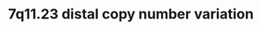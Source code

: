---
annotations:
- id: PW:0000013
  parent: disease pathway
  type: Pathway Ontology
  value: disease pathway
authors:
- Fehrhart
- Larsgw
description: 'Deletion or duplication of the region chr7:75,138,294-76,064,412, also
  known as 7q11.23 distal (OMIM # 613729), are rare genetic disorders and can cause
  different neurological and neuropsychiatric symptoms. Patients are often observed
  with epilepsy and neurodevelopmental delay. '
last-edited: 2023-11-09
organisms:
- Homo sapiens
redirect_from:
- /index.php/Pathway:WP5401
- /instance/WP5401
- /instance/WP5401_r127625
revision: r127625
schema-jsonld:
- '@context': https://schema.org/
  '@id': https://wikipathways.github.io/pathways/WP5401.html
  '@type': Dataset
  creator:
    '@type': Organization
    name: WikiPathways
  description: 'Deletion or duplication of the region chr7:75,138,294-76,064,412,
    also known as 7q11.23 distal (OMIM # 613729), are rare genetic disorders and can
    cause different neurological and neuropsychiatric symptoms. Patients are often
    observed with epilepsy and neurodevelopmental delay. '
  keywords:
  - (S)-malate
  - DAPK2
  - EPB41L3
  - G3BP1
  - HSPB1
  - KIF1C
  - LMNA
  - MDH2
  - MIR4651
  - NAD+
  - NADH
  - NADP+
  - NADPH
  - Oxaloacetate
  - POR
  - PTPMT1
  - RAF1
  - RHBDD2
  - SFN
  - SNORA14A
  - SRCRB4D
  - SRRM3
  - STYXL1
  - TMEM120A
  - TMEM120B
  - YWHAG
  - ZP1
  - ZP2
  - ZP3
  - oxidized [cytochrome P450]
  - reduced [cytochrome P450]
  license: CC0
  name: 7q11.23 distal copy number variation
seo: CreativeWork
title: 7q11.23 distal copy number variation
wpid: WP5401
---